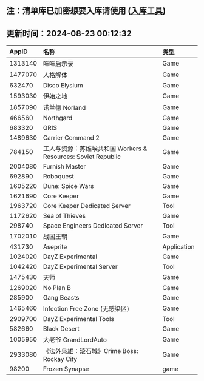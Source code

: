 ## 注：清单库已加密想要入库请使用 ([入库工具](https://github.com/BlankTMing/ManifestAutoUpdate/releases))

## 更新时间：2024-08-23 00:12:32
| AppID | 名称 | 类型  |
| :-------------------- | :----------------------------- | :----------- |
| 1313140 | 咩咩启示录| Game |
| 1477070 | 人格解体| Game |
| 632470 | Disco Elysium| Game |
| 1593030 | 伊始之地| Game |
| 1857090 | 诺兰德 Norland| Game |
| 466560 | Northgard| Game |
| 683320 | GRIS| Game |
| 1489630 | Carrier Command 2| Game |
| 784150 | 工人与资源：苏维埃共和国 Workers & Resources: Soviet Republic| Game |
| 2004080 | Furnish Master| Game |
| 692890 | Roboquest| Game |
| 1605220 | Dune: Spice Wars| Game |
| 1621690 | Core Keeper| Game |
| 1963720 | Core Keeper Dedicated Server| Tool |
| 1172620 | Sea of Thieves| Game |
| 298740 | Space Engineers Dedicated Server| Tool |
| 1702010 | 战国王朝| Game |
| 431730 | Aseprite| Application |
| 1024020 | DayZ Experimental| Game |
| 1042420 | DayZ Experimental Server| Tool |
| 1475430 | 天师| Game |
| 1269020 | No Plan B| Game |
| 285900 | Gang Beasts| Game |
| 1465460 | Infection Free Zone (无感染区)| Game |
| 2909700 | DayZ Experimental Tools| Tool |
| 582660 | Black Desert| Game |
| 1005950 | 大老爷 GrandLordAuto| Game |
| 2933080 | 《法外枭雄：滚石城》Crime Boss: Rockay City| Game |
| 98200 | Frozen Synapse| game |
